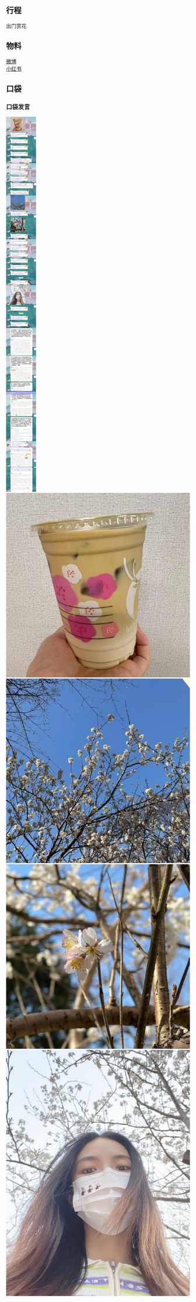 ## 行程
出门赏花

## 物料
[微博](https://weibo.com/5228056212/LiYTf5jrh)<br>
[小红书](http://www.xiaohongshu.com/discovery/item/6228bcd90000000021037fe1)

## 口袋
### 口袋发言
![口袋发言](./pocket48/imgs/messages1.jpeg)<br>
![口袋发言](./pocket48/imgs/P1.jpeg)<br>
![口袋发言](./pocket48/imgs/P2.jpeg)<br>
![口袋发言](./pocket48/imgs/P3.jpeg)<br>
![口袋发言](./pocket48/imgs/P4.jpeg)<br>
